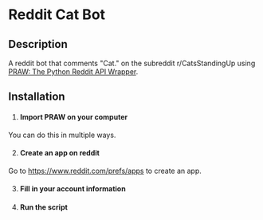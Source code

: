 # Reddit Cat Bot

## Description

A reddit bot that comments "Cat." on the subreddit r/CatsStandingUp using [PRAW: The Python Reddit API Wrapper](https://praw.readthedocs.io/en/latest/).

## Installation

1. #### Import PRAW on your computer

You can do this in multiple ways.

2. #### Create an app on reddit

Go to https://www.reddit.com/prefs/apps to create an app.

3. #### Fill in your account information

4. #### Run the script






